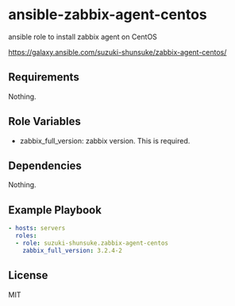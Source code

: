 # ansible-zabbix-agent-centos

ansible role to install zabbix agent on CentOS

https://galaxy.ansible.com/suzuki-shunsuke/zabbix-agent-centos/

Requirements
------------

Nothing.

Role Variables
--------------

* zabbix_full_version: zabbix version. This is required.

Dependencies
------------

Nothing.

Example Playbook
----------------

```yaml
- hosts: servers
  roles:
  - role: suzuki-shunsuke.zabbix-agent-centos
    zabbix_full_version: 3.2.4-2
```

License
-------

MIT
